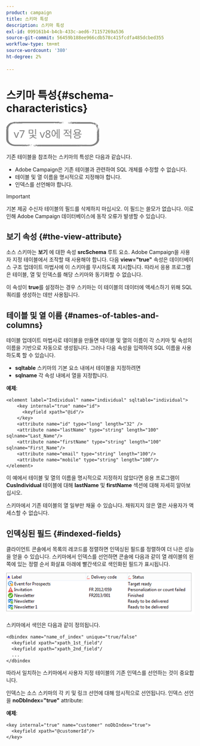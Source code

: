 ```yaml
---
product: campaign
title: 스키마 특성
description: 스키마 특성
exl-id: 099161b4-b4cb-433c-aed6-71157269a536
source-git-commit: 56459b188ee966cdb578c415fcdfa485dcbed355
workflow-type: tm+mt
source-wordcount: '380'
ht-degree: 2%

---
```


# 스키마 특성{#schema-characteristics}

![](../../assets/common.svg)

기존 테이블을 참조하는 스키마의 특성은 다음과 같습니다.

* Adobe Campaign은 기존 테이블과 관련하여 SQL 개체를 수정할 수 없습니다.
* 테이블 및 열 이름을 명시적으로 지정해야 합니다.
* 인덱스를 선언해야 합니다.

>[!IMPORTANT]
>
>기본 제공 수신자 테이블의 필드를 삭제하지 마십시오. 이 필드는 쓸모가 없습니다. 이로 인해 Adobe Campaign 데이터베이스에 동작 오류가 발생할 수 있습니다.

## 보기 속성 {#the-view-attribute}

소스 스키마는 **보기** 에 대한 속성 **srcSchema** 루트 요소. Adobe Campaign을 사용자 지정 테이블에서 조작할 때 사용해야 합니다. 다음 **view=&quot;true&quot;** 속성은 데이터베이스 구조 업데이트 마법사에 이 스키마를 무시하도록 지시합니다. 따라서 응용 프로그램은 테이블, 열 및 인덱스를 해당 스키마와 동기화할 수 없습니다.

이 속성이 **true**&#x200B;를 설정하는 경우 스키마는 이 테이블의 데이터에 액세스하기 위해 SQL 쿼리를 생성하는 데만 사용됩니다.

## 테이블 및 열 이름 {#names-of-tables-and-columns}

테이블 업데이트 마법사로 테이블을 만들면 테이블 및 열의 이름이 각 스키마 및 속성의 이름을 기반으로 자동으로 생성됩니다. 그러나 다음 속성을 입력하여 SQL 이름을 사용하도록 할 수 있습니다.

* **sqltable** 스키마의 기본 요소 내에서 테이블을 지정하려면
* **sqlname** 각 속성 내에서 열을 지정합니다.

**예제**:

```
<element label="Individual" name="individual" sqltable="individual">
    <key internal="true" name="id">
      <keyfield xpath="@id"/>
    </key> 
    <attribute name="id" type="long" length="32" />
    <attribute name="lastName" type="string" length="100" sqlname="Last_Name"/>
    <attribute name="firstName" type="string" length="100" sqlname="First_Name"/>
    <attribute name="email" type="string" length="100"/>
    <attribute name="mobile" type="string" length="100"/>
</element>
```

이 예에서 테이블 및 열의 이름을 명시적으로 지정하지 않았다면 응용 프로그램이 **CusIndividual** 테이블에 대해 **lastName** 및 **firstName** 섹션에 대해 자세히 알아보십시오.

스키마에서 기존 테이블의 열 일부만 채울 수 있습니다. 채워지지 않은 열은 사용자가 액세스할 수 없습니다.

## 인덱싱된 필드 {#indexed-fields}

클라이언트 콘솔에서 목록의 레코드를 정렬하면 인덱싱된 필드를 정렬하여 더 나은 성능을 얻을 수 있습니다. 스키마에서 인덱스를 선언하면 콘솔에 다음과 같이 열 레이블의 왼쪽에 있는 정렬 순서 화살표 아래에 빨간색으로 색인화된 필드가 표시됩니다.

![](assets/s_ncs_integration_mapping_index.png)

스키마에서 색인은 다음과 같이 정의됩니다.

```
<dbindex name="name_of_index" unique="true/false"
  <keyfield xpath="xpath_1st_field"/
  <keyfield xpath="xpath_2nd_field"/
  ...
</dbindex
```

따라서 일치하는 스키마에서 사용자 지정 테이블의 기존 인덱스를 선언하는 것이 중요합니다.

인덱스는 소스 스키마의 각 키 및 링크 선언에 대해 암시적으로 선언됩니다. 인덱스 선언을 **noDbIndex=&quot;true&quot;** attribute:

**예제**:

```
<key internal="true" name="customer" noDbIndex="true">
  <keyfield xpath="@customerId"/>
</key>
```
